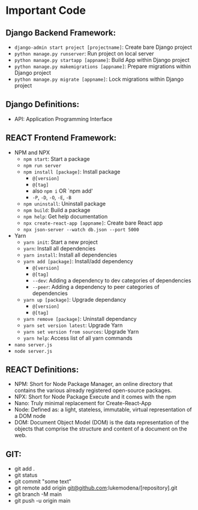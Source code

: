 # Important Code
## Django Backend Framework:
-	`django-admin start project [projectname]`: Create bare Django project
-	`python manage.py runserver`: Run project on local server
-	`python manage.py startapp [appname]`: Build App within Django project
-	`python manage.py makemigrations [appname]`: Prepare migrations within Django project
-	`python manage.py migrate [appname]`: Lock migrations within Django project
## Django Definitions:
-	API: Application Programming Interface
## REACT Frontend Framework:
- NPM and NPX
    -	`npm start`: Start a package
    -	`npm run server`
    -	`npm install [package]`: Install package
        - `@[version]`
        - `@[tag]`
        - also `npm i` OR `npm add'
        - `-P`, `-D`, `-O`, `-E`, `-B`
    - `npm uninstall`: Uninstall package
    -	`npm build`: Build a package
    -	`npm help`: Get help documentation
    -	`npx create-react-app [appname]`: Create bare React app
    -	`npx json-server --watch db.json --port 5000`
-	Yarn
    -	`yarn init`: Start a new project
    -	`yarn`: Install all dependencies 
    -	`yarn install`: Install all dependencies 
    -	`yarn add [package]`: Install/add dependency
        - `@[version]`
        - `@[tag]`
        - `--dev`: Adding a dependency to dev categories of dependencies
        - `--peer`: Adding a dependency to peer categories of dependencies
    - `yarn up [package]`: Upgrade dependancy
        - `@[version]`
        - `@[tag]`
    - `yarn remove [package]`: Uninstall dependancy
    - `yarn set version latest`: Upgrade Yarn
    - `yarn set version from sources`: Upgrade Yarn
    - `yarn help`: Access list of all yarn commands
-	`nano server.js`
-	`node server.js`

## REACT Definitions:
-	NPM: Short for Node Package Manager, an online directory that contains the various already registered open-source packages.
-	NPX: Short for Node Package Execute and it comes with the npm
-	Nano: Truly minimal replacement for Create-React-App
-	Node: Defined as: a light, stateless, immutable, virtual representation of a DOM node
-	DOM: Document Object Model (DOM) is the data representation of the objects that comprise the structure and content of a document on the web.

## GIT:
- git add .
- git status
- git commit "some text"
- git remote add origin git@github.com:lukemodena/[repository].git
- git branch -M main
- git push -u origin main
